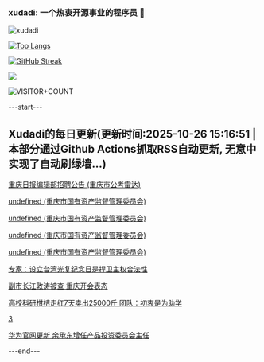 ### xudadi: 一个热衷开源事业的程序员 👋

![xudadi](https://github-readme-stats-git-masterorgs-github-readme-stats-team.vercel.app/api?username=xudadi)

[![Top Langs](https://github-readme-stats.vercel.app/api/top-langs/?username=xudadi)](https://github.com/anuraghazra/github-readme-stats)

[![GitHub Streak](https://streak-stats.demolab.com?user=xudadi&locale=zh_Hans)](https://git.io/streak-stats)

![](https://raw.githubusercontent.com/xudadi/xudadi/main/assets/github-contribution-grid-snake.svg)

![VISITOR+COUNT](https://komarev.com/ghpvc/?username=xudadi&label=VISITOR+COUNT)


---start---

## Xudadi的每日更新(更新时间:2025-10-26 15:16:51 | 本部分通过Github Actions抓取RSS自动更新, 无意中实现了自动刷绿墙...)

[重庆日报编辑部招聘公告 (重庆市公考雷达)](https://www.gongkaoleida.com/article/2663387)

[undefined (重庆市国有资产监督管理委员会)](https://dadilab.github.io/feeds/all.xml)

[undefined (重庆市国有资产监督管理委员会)](https://dadilab.github.io/feeds/all.xml)

[undefined (重庆市国有资产监督管理委员会)](https://dadilab.github.io/feeds/all.xml)

[undefined (重庆市国有资产监督管理委员会)](https://dadilab.github.io/feeds/all.xml)

[专家：设立台湾光复纪念日是捍卫主权合法性](https://m.163.com/news/article/KCPRLUCN053469LG.html)

[副市长江敦涛被查 重庆开会表态](https://m.163.com/news/article/KCQ0ION40001899O.html)

[高校科研柑桔走红7天卖出25000斤 团队：初衷是为助学](https://m.163.com/news/article/KCM2U43N0514D3UH.html)

[3](https://m.163.com/touch/news/sub/domestic)

[华为官网更新 余承东增任产品投资委员会主任](https://m.163.com/news/article/KCPSBNM6053469LG.html)

---end---
